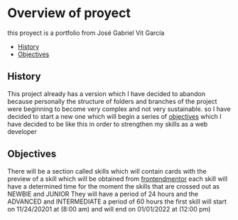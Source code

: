# Overview of proyect
this proyect is a portfolio from José Gabriel Vit García

- [History](#history)
- [Objectives](#objectives)

## History
This project already has a version which I have decided to abandon because personally the structure of folders and branches of the project were beginning to become very complex and not very sustainable.
so I have decided to start a new one which will begin a series of [objectives](#objectives) which I have decided to be like this in order to strengthen my skills as a web developer

## Objectives

There will be a section called skills which will contain cards with the preview of a skill which will be obtained from [frontendmentor](https://www.frontendmentor.io/challenges) each skill will have a determined time for the moment the skills that are crossed out as NEWBIE and JUNIOR
They will have a period of 24 hours and the ADVANCED and INTERMEDIATE a period of 60 hours
the first skill will start on 11/24/20201 at (8:00 am)
and will end on 01/01/2022 at (12:00 pm)